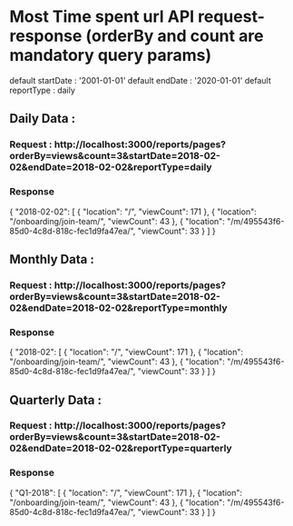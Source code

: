 # Most Time spent url API request-response (orderBy and count are mandatory query params)
default startDate : '2001-01-01'
default endDate : '2020-01-01'
default reportType : daily

## Daily Data :

### Request :  http://localhost:3000/reports/pages?orderBy=views&count=3&startDate=2018-02-02&endDate=2018-02-02&reportType=daily

### Response
{
    "2018-02-02": [
        {
            "location": "/",
            "viewCount": 171
        },
        {
            "location": "/onboarding/join-team/",
            "viewCount": 43
        },
        {
            "location": "/m/495543f6-85d0-4c8d-818c-fec1d9fa47ea/",
            "viewCount": 33
        }
    ]
}


## Monthly Data :

### Request :  http://localhost:3000/reports/pages?orderBy=views&count=3&startDate=2018-02-02&endDate=2018-02-02&reportType=monthly

### Response
{
    "2018-02": [
        {
            "location": "/",
            "viewCount": 171
        },
        {
            "location": "/onboarding/join-team/",
            "viewCount": 43
        },
        {
            "location": "/m/495543f6-85d0-4c8d-818c-fec1d9fa47ea/",
            "viewCount": 33
        }
    ]
}


## Quarterly Data :

### Request :  http://localhost:3000/reports/pages?orderBy=views&count=3&startDate=2018-02-02&endDate=2018-02-02&reportType=quarterly

### Response
{
    "Q1-2018": [
        {
            "location": "/",
            "viewCount": 171
        },
        {
            "location": "/onboarding/join-team/",
            "viewCount": 43
        },
        {
            "location": "/m/495543f6-85d0-4c8d-818c-fec1d9fa47ea/",
            "viewCount": 33
        }
    ]
}
